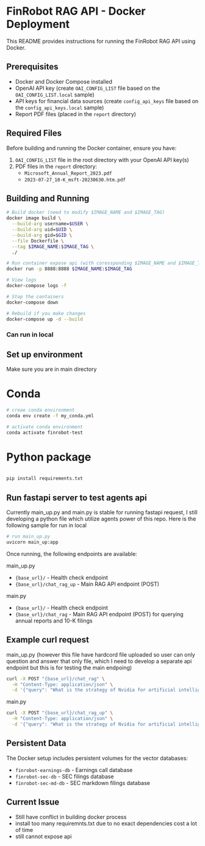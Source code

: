 # FinRobot RAG API - Docker Deployment

This README provides instructions for running the FinRobot RAG API using Docker.

## Prerequisites

- Docker and Docker Compose installed
- OpenAI API key (create `OAI_CONFIG_LIST` file based on the `OAI_CONFIG_LIST.local` sample)
- API keys for financial data sources (create `config_api_keys` file based on the `config_api_keys.local` sample)
- Report PDF files (placed in the `report` directory)

## Required Files

Before building and running the Docker container, ensure you have:

1. `OAI_CONFIG_LIST` file in the root directory with your OpenAI API key(s)
2. PDF files in the `report` directory:
   - `Microsoft_Annual_Report_2023.pdf` 
   - `2023-07-27_10-K_msft-20230630.htm.pdf`

## Building and Running

```bash
# Build docker (need to modify $IMAGE_NAME and $IMAGE_TAG)
docker image build \
  --build-arg username=$USER \
  --build-arg uid=$UID \
  --build-arg gid=$GID \
  --file Dockerfile \
  --tag $IMAGE_NAME:$IMAGE_TAG \
  ./

# Run container expose api (with coressponding $IMAGE_NAME and $IMAGE_TAG)
docker run -p 8888:8888 $IMAGE_NAME:$IMAGE_TAG

# View logs
docker-compose logs -f

# Stop the containers
docker-compose down

# Rebuild if you make changes
docker-compose up -d --build
```

### Can run in local

## Set up environment

Make sure you are in main directory 

# Conda
```bash
# creae conda environment
conda env create -f my_conda.yml

# activate conda environment
conda activate finrobot-test

```

# Python package

```bash

pip install requirements.txt

```

## Run fastapi server to test agents api
Currently main_up.py and main.py is stable for running fastapi request, I still developing a python file which utilize agents power of this repo. Here is the following sample for run in local
```bash
# run main_up.py
uvicorn main_up:app

```

Once running, the following endpoints are available:

main_up.py

- `{base_url}/` - Health check endpoint
- `{base_url}/chat_rag_up` - Main RAG API endpoint (POST)

main.py
- `{base_url}/` - Health check endpoint
- `{base_url}/chat_rag` - Main RAG API endpoint (POST) for querying annual reports and 10-K filings


## Example curl request
main_up.py (however this file have hardcord file uploaded so user can only question and answer that only file, which I need to develop a separate api endpoint but this is for testing the main endpoing)
```bash
curl -X POST "{base_url}/chat_rag" \
  -H "Content-Type: application/json" \
  -d '{"query": "What is the strategy of Nvidia for artificial intelligence?"}'
```

main.py
```bash
curl -X POST "{base_url}/chat_rag_up" \
  -H "Content-Type: application/json" \
  -d '{"query": "What is the strategy of Nvidia for artificial intelligence?"}'
```

## Persistent Data

The Docker setup includes persistent volumes for the vector databases:

- `finrobot-earnings-db` - Earnings call database
- `finrobot-sec-db` - SEC filings database
- `finrobot-sec-md-db` - SEC markdown filings database

## Current Issue
- Still have conflict in building docker process
- install too many requiremnts.txt due to no exact dependencies cost a lot of time
- still cannot expose api
